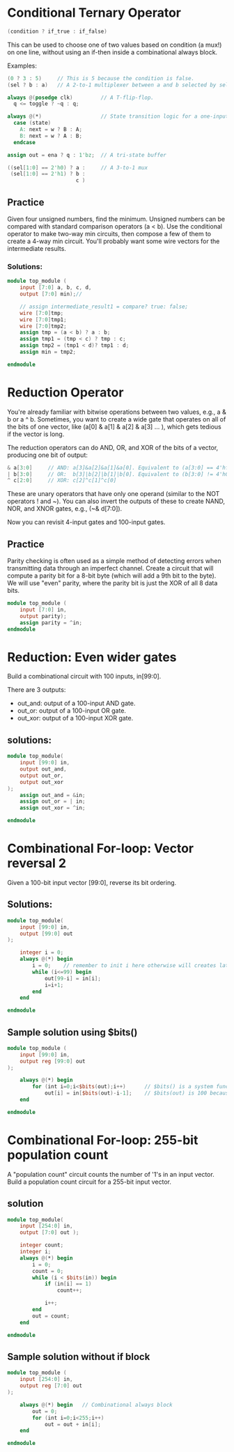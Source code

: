 # Conditional Ternary Operator

```verilog
(condition ? if_true : if_false)
```

This can be used to choose one of two values based on condition (a mux!) on one line, without using an if-then inside a combinational always block.

Examples:

```verilog
(0 ? 3 : 5)     // This is 5 because the condition is false.
(sel ? b : a)   // A 2-to-1 multiplexer between a and b selected by sel.

always @(posedge clk)         // A T-flip-flop.
  q <= toggle ? ~q : q;

always @(*)                   // State transition logic for a one-input FSM
  case (state)
    A: next = w ? B : A;
    B: next = w ? A : B;
  endcase

assign out = ena ? q : 1'bz;  // A tri-state buffer

((sel[1:0] == 2'h0) ? a :     // A 3-to-1 mux
 (sel[1:0] == 2'h1) ? b :
                      c )
```

## Practice

Given four unsigned numbers, find the minimum. Unsigned numbers can be compared with standard comparison operators (a < b). Use the conditional operator to make two-way min circuits, then compose a few of them to create a 4-way min circuit. You'll probably want some wire vectors for the intermediate results.

### Solutions:

```verilog
module top_module (
    input [7:0] a, b, c, d,
    output [7:0] min);//

    // assign intermediate_result1 = compare? true: false;
    wire [7:0]tmp;
    wire [7:0]tmp1;
    wire [7:0]tmp2;
    assign tmp = (a < b) ? a : b;
    assign tmp1 = (tmp < c) ? tmp : c;
    assign tmp2 = (tmp1 < d)? tmp1 : d;
    assign min = tmp2;

endmodule
```

# Reduction Operator

You're already familiar with bitwise operations between two values, e.g., a & b or a ^ b. Sometimes, you want to create a wide gate that operates on all of the bits of one vector, like (a[0] & a[1] & a[2] & a[3] ... ), which gets tedious if the vector is long.

The reduction operators can do AND, OR, and XOR of the bits of a vector, producing one bit of output:

```verilog
& a[3:0]     // AND: a[3]&a[2]&a[1]&a[0]. Equivalent to (a[3:0] == 4'hf)
| b[3:0]     // OR:  b[3]|b[2]|b[1]|b[0]. Equivalent to (b[3:0] != 4'h0)
^ c[2:0]     // XOR: c[2]^c[1]^c[0]
```

These are unary operators that have only one operand (similar to the NOT operators ! and ~). You can also invert the outputs of these to create NAND, NOR, and XNOR gates, e.g., (~& d[7:0]).

Now you can revisit 4-input gates and 100-input gates.

## Practice

Parity checking is often used as a simple method of detecting errors when transmitting data through an imperfect channel. Create a circuit that will compute a parity bit for a 8-bit byte (which will add a 9th bit to the byte). We will use "even" parity, where the parity bit is just the XOR of all 8 data bits.

```verilog
module top_module (
    input [7:0] in,
    output parity);
	assign parity = ^in;
endmodule

```

# Reduction: Even wider gates

Build a combinational circuit with 100 inputs, in[99:0].

There are 3 outputs:

- out_and: output of a 100-input AND gate.
- out_or: output of a 100-input OR gate.
- out_xor: output of a 100-input XOR gate.

## solutions:

```verilog
module top_module(
    input [99:0] in,
    output out_and,
    output out_or,
    output out_xor
);
    assign out_and = &in;
    assign out_or = | in;
    assign out_xor = ^in;

endmodule
```

# Combinational For-loop: Vector reversal 2

Given a 100-bit input vector [99:0], reverse its bit ordering.

## Solutions:

```verilog
module top_module(
    input [99:0] in,
    output [99:0] out
);

    integer i = 0;
    always @(*) begin
        i = 0;    // remember to init i here otherwise will creates latch
        while (i<=99) begin
            out[99-i] = in[i];
            i=i+1;
        end
    end

endmodule
```

## Sample solution using $bits()

```verilog
module top_module (
	input [99:0] in,
	output reg [99:0] out
);

	always @(*) begin
		for (int i=0;i<$bits(out);i++)		// $bits() is a system function that returns the width of a signal.
			out[i] = in[$bits(out)-i-1];	// $bits(out) is 100 because out is 100 bits wide.
	end

endmodule
```

# Combinational For-loop: 255-bit population count

A "population count" circuit counts the number of '1's in an input vector. Build a population count circuit for a 255-bit input vector.

## solution

```verilog
module top_module(
    input [254:0] in,
    output [7:0] out );

    integer count;
    integer i;
    always @(*) begin
        i = 0;
        count = 0;
        while (i < $bits(in)) begin
            if (in[i] == 1)
                count++;

            i++;
        end
        out = count;
    end

endmodule
```

## Sample solution without if block

```verilog
module top_module (
	input [254:0] in,
	output reg [7:0] out
);

	always @(*) begin	// Combinational always block
		out = 0;
		for (int i=0;i<255;i++)
			out = out + in[i];
	end

endmodule

```
